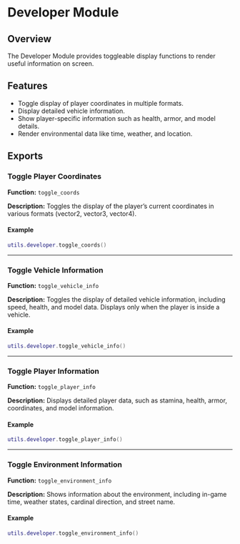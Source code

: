 # Developer Module

## Overview

The Developer Module provides toggleable display functions to render useful information on screen. 

## Features

- Toggle display of player coordinates in multiple formats.
- Display detailed vehicle information.
- Show player-specific information such as health, armor, and model details.
- Render environmental data like time, weather, and location.

## Exports

### Toggle Player Coordinates

**Function:** `toggle_coords`

**Description:** Toggles the display of the player’s current coordinates in various formats (vector2, vector3, vector4).

#### Example
```lua
utils.developer.toggle_coords()
```

---

### Toggle Vehicle Information

**Function:** `toggle_vehicle_info`

**Description:** Toggles the display of detailed vehicle information, including speed, health, and model data. Displays only when the player is inside a vehicle.

#### Example
```lua
utils.developer.toggle_vehicle_info()
```

---

### Toggle Player Information

**Function:** `toggle_player_info`

**Description:** Displays detailed player data, such as stamina, health, armor, coordinates, and model information.

#### Example
```lua
utils.developer.toggle_player_info()
```

---

### Toggle Environment Information

**Function:** `toggle_environment_info`

**Description:** Shows information about the environment, including in-game time, weather states, cardinal direction, and street name.

#### Example
```lua
utils.developer.toggle_environment_info()
```